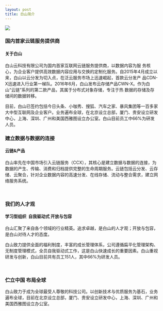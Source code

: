 ```yaml
---
layout: post
title: 白山简介
---
```


<p class="headimg-box">
<img src="{{ site.baseurl }}/public/image/brief.png" class="img head-img head-img-about">
</p>
<div class="list_brief">

	
<h3>国内首家云链服务提供商</h3>
<h4>关于白山</h4>
<p>白山云科技有限公司为国内首家互联网云链服务提供商，以数据内容为服 务核心，为企业客户提供高效数据内容应用与交换的定制化服务。自2015年4月成立以来，白山以云分发为切入点，在泛云服务市场上迅速崛起，首款云分发产 品CDN-X迅速进入行业第一梯队。2016年6月，白山发布云存储产品CWN-X。作为白山“云链”系列的第二款产品，其属于分布式对象存储，专注于热 数据的存储及存储间的数据转移。</p>
<p>目前，白山已签约包括今日头条、小咖秀、搜狐、汽车之家、暴风集团等一百多家大中型互联网及企业客户。业务遍布全球，在北京设立总部，厦门、贵安设立研发中心，上海、深圳、广州和美国西雅图设立办公室。白山目前员工中66%为研发人员。</p>
<h3>建立数据与数据的连接</h3>
<h4>云链&amp;产品</h4>
<p>白山率先在中国市场引入云链服务（CCX），其核心是建立数据与数据的连接，为数据的产生、传输、消费和归档提供完整的生命周期服务。云链包括云分发、云存储、云聚合，针对企业数据内容的高速分发、在线存储、流动与整合需求，建立网络服务系统。</p>
<p>&nbsp;</p>
<h3>我们的人才观</h3>
<h4>学习型组织&nbsp; 自我驱动式 开放与包容</h4>
<p>白山汇聚了来自各个领域的行业精英。追求卓越，是白山的人才观；开放与包容，是白山对待人才的态度。</p>
<p>白山致力提供全面的福利制度，丰富的成长管理体系，公司遵循扁平化管理架构、无制度管理模式，全员自我驱动式工作，这是白山快速成长的重要因素。白山重视研发与创新，白山目前共有员工151人，其中66%为研发人员。</p>
<p>&nbsp;</p>
<h3>伫立中国 布局全球</h3>
<p>白山致力于成为全球最受人尊敬的科技公司。以创新技术与优质服务为基石，业务遍布全球，目前在北京设立总部，厦门、贵安设立研发中心，上海、深圳、广州和美国西雅图设立办公室。<br>
<br>
<br>
&nbsp;</p>
</div>